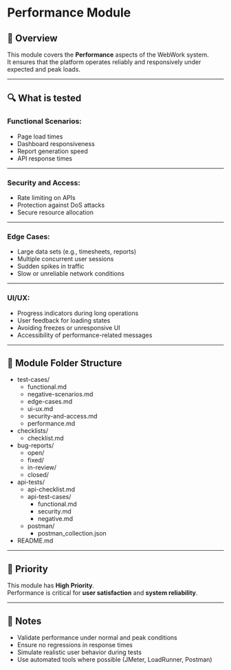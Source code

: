 # Performance Module

## 📌 Overview

This module covers the **Performance** aspects of the WebWork system.  
It ensures that the platform operates reliably and responsively under expected and peak loads.

---

## 🔍 What is tested

### Functional Scenarios:
- Page load times
- Dashboard responsiveness
- Report generation speed
- API response times

---

### Security and Access:
- Rate limiting on APIs
- Protection against DoS attacks
- Secure resource allocation

---

### Edge Cases:
- Large data sets (e.g., timesheets, reports)
- Multiple concurrent user sessions
- Sudden spikes in traffic
- Slow or unreliable network conditions

---

### UI/UX:
- Progress indicators during long operations
- User feedback for loading states
- Avoiding freezes or unresponsive UI
- Accessibility of performance-related messages

---

## 📁 Module Folder Structure
- test-cases/
  - functional.md
  - negative-scenarios.md
  - edge-cases.md
  - ui-ux.md
  - security-and-access.md
  - performance.md
- checklists/
  - checklist.md
- bug-reports/
  - open/
  - fixed/
  - in-review/
  - closed/
- api-tests/
  - api-checklist.md
  - api-test-cases/
    - functional.md
    - security.md
    - negative.md
  - postman/
    - postman_collection.json
- README.md

---

## 🧪 Priority

This module has **High Priority**.  
Performance is critical for **user satisfaction** and **system reliability**.

---

## 📎 Notes

- Validate performance under normal and peak conditions  
- Ensure no regressions in response times  
- Simulate realistic user behavior during tests  
- Use automated tools where possible (JMeter, LoadRunner, Postman)